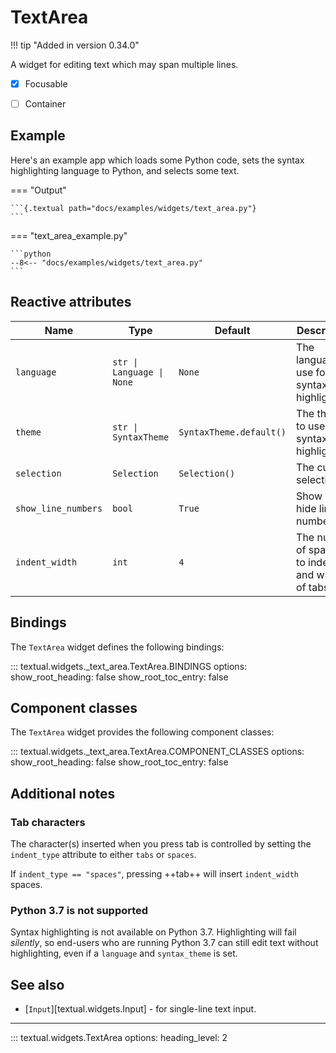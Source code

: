 # TextArea

!!! tip "Added in version 0.34.0"

A widget for editing text which may span multiple lines.

- [x] Focusable
- [ ] Container


## Example

Here's an example app which loads some Python code, sets the syntax highlighting language
to Python, and selects some text.

=== "Output"

    ```{.textual path="docs/examples/widgets/text_area.py"}
    ```

=== "text_area_example.py"

    ```python
    --8<-- "docs/examples/widgets/text_area.py"
    ```


## Reactive attributes

| Name                | Type                      | Default                 | Description                                       |
|---------------------|---------------------------|-------------------------|---------------------------------------------------|
| `language`          | `str \| Language \| None` | `None`                  | The language to use for syntax highlighting.      |
| `theme`             | `str \| SyntaxTheme`      | `SyntaxTheme.default()` | The theme to use for syntax highlighting.         |
| `selection`         | `Selection`               | `Selection()`           | The current selection.                            |
| `show_line_numbers` | `bool`                    | `True`                  | Show or hide line numbers.                        |
| `indent_width`      | `int`                     | `4`                     | The number of spaces to indent and width of tabs. |

## Bindings

The `TextArea` widget defines the following bindings:

::: textual.widgets._text_area.TextArea.BINDINGS
    options:
      show_root_heading: false
      show_root_toc_entry: false


## Component classes

The `TextArea` widget provides the following component classes:

::: textual.widgets._text_area.TextArea.COMPONENT_CLASSES
    options:
      show_root_heading: false
      show_root_toc_entry: false


## Additional notes

### Tab characters

The character(s) inserted when you press tab is controlled by setting the `indent_type` attribute to either `tabs` or `spaces`.

If `indent_type == "spaces"`, pressing ++tab++ will insert `indent_width` spaces.

### Python 3.7 is not supported

Syntax highlighting is not available on Python 3.7. Highlighting will fail _silently_, so end-users who are running Python 3.7 can still edit text without highlighting, even if a `language` and `syntax_theme` is set.

## See also

- [`Input`][textual.widgets.Input] - for single-line text input.

---


::: textual.widgets.TextArea
    options:
      heading_level: 2
